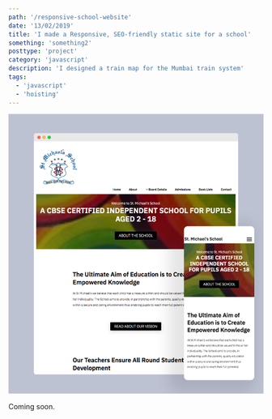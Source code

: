 ```yaml
---
path: '/responsive-school-website'
date: '13/02/2019'
title: 'I made a Responsive, SEO-friendly static site for a school'
something: 'something2'
posttype: 'project'
category: 'javascript'
description: 'I designed a train map for the Mumbai train system'
tags:
  - 'javascript'
  - 'hoisting'
---
```


![status code checker](./st-michaels-school.png)

Coming soon.
